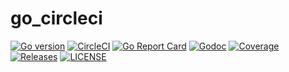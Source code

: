 # go_circleci

[![Go version](https://img.shields.io/badge/go-1.11.5-blue.svg)](https://github.com/moovweb/gvm)
[![CircleCI](https://circleci.com/gh/ewangdx/go_circleci.svg?style=svg&circle-token=f2062f8bae0aee80ef408bcfff103e2ab73d8b39)](https://circleci.com/gh/ewangdx/go_circleci)
[![Go Report Card](https://goreportcard.com/badge/github.com/ewangdx/go_circleci)](https://goreportcard.com/report/github.com/ewangdx/go_circleci)
[![Godoc](http://img.shields.io/badge/go-documentation-blue.svg?style=flat-square)](https://godoc.org/github.com/iotexproject/iotex-core)
[![Coverage](https://codecov.io/gh/ewangdx/go_circleci/branch/master/graph/badge.svg)](https://codecov.io/gh/ewangdx/go_circleci)
[![Releases](https://img.shields.io/github/release/iotexproject/iotex-core/all.svg?style=flat-square)](https://github.com/ewangdx/go_circleci/releases)
[![LICENSE](https://img.shields.io/badge/License-Apache%202.0-blue.svg)](LICENSE)
